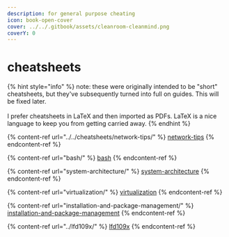 ```yaml
---
description: for general purpose cheating
icon: book-open-cover
cover: ../../.gitbook/assets/cleanroom-cleanmind.png
coverY: 0
---
```


# cheatsheets

{% hint style="info" %}
note: these were originally intended to be "short" cheatsheets,  but they've subsequently turned into full on guides. This will be fixed later.\
\
I prefer cheatsheets in LaTeX and then imported as PDFs. LaTeX is a nice language to keep you from getting carried away.
{% endhint %}



{% content-ref url="../../cheatsheets/network-tips/" %}
[network-tips](../../cheatsheets/network-tips/)
{% endcontent-ref %}

{% content-ref url="bash/" %}
[bash](bash/)
{% endcontent-ref %}

{% content-ref url="system-architecture/" %}
[system-architecture](system-architecture/)
{% endcontent-ref %}

{% content-ref url="virtualization/" %}
[virtualization](virtualization/)
{% endcontent-ref %}

{% content-ref url="installation-and-package-management/" %}
[installation-and-package-management](installation-and-package-management/)
{% endcontent-ref %}

{% content-ref url="../lfd109x/" %}
[lfd109x](../lfd109x/)
{% endcontent-ref %}

